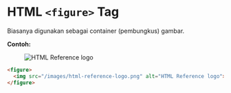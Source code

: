 # HTML `<figure>` Tag

Biasanya digunakan sebagai container (pembungkus) gambar.

<div class="example">
	<p class="example__label"><strong>Contoh:</strong></p>
	<div class="example__preview">
<figure>
  <img src="/images/html-reference-logo.png" alt="HTML Reference logo">
</figure>
	</div>
</div>

```html
<figure>
  <img src="/images/html-reference-logo.png" alt="HTML Reference logo">
</figure>
```